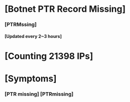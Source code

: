 # [Botnet PTR Record Missing]
### [PTRMssing]
#### [Updated every 2~3 hours]

# [Counting 21398 IPs]

# [Symptoms] 
###   [PTR missing] [PTRmissing]
